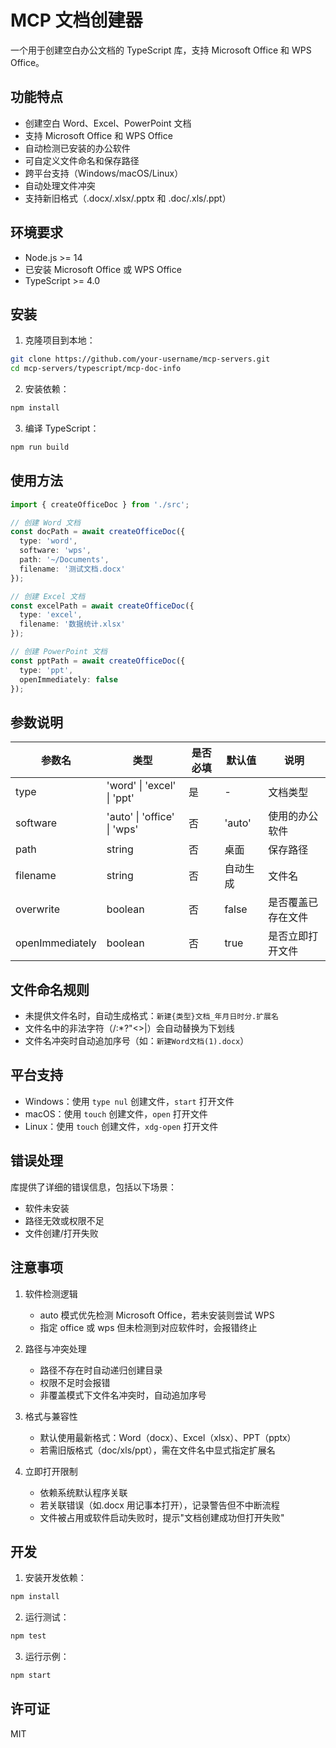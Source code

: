 # MCP 文档创建器

一个用于创建空白办公文档的 TypeScript 库，支持 Microsoft Office 和 WPS Office。

## 功能特点

- 创建空白 Word、Excel、PowerPoint 文档
- 支持 Microsoft Office 和 WPS Office
- 自动检测已安装的办公软件
- 可自定义文件命名和保存路径
- 跨平台支持（Windows/macOS/Linux）
- 自动处理文件冲突
- 支持新旧格式（.docx/.xlsx/.pptx 和 .doc/.xls/.ppt）

## 环境要求

- Node.js >= 14
- 已安装 Microsoft Office 或 WPS Office
- TypeScript >= 4.0

## 安装

1. 克隆项目到本地：
```bash
git clone https://github.com/your-username/mcp-servers.git
cd mcp-servers/typescript/mcp-doc-info
```

2. 安装依赖：
```bash
npm install
```

3. 编译 TypeScript：
```bash
npm run build
```

## 使用方法

```typescript
import { createOfficeDoc } from './src';

// 创建 Word 文档
const docPath = await createOfficeDoc({
  type: 'word',
  software: 'wps',
  path: '~/Documents',
  filename: '测试文档.docx'
});

// 创建 Excel 文档
const excelPath = await createOfficeDoc({
  type: 'excel',
  filename: '数据统计.xlsx'
});

// 创建 PowerPoint 文档
const pptPath = await createOfficeDoc({
  type: 'ppt',
  openImmediately: false
});
```

## 参数说明

| 参数名 | 类型 | 是否必填 | 默认值 | 说明 |
|--------|------|----------|--------|------|
| type | 'word' \| 'excel' \| 'ppt' | 是 | - | 文档类型 |
| software | 'auto' \| 'office' \| 'wps' | 否 | 'auto' | 使用的办公软件 |
| path | string | 否 | 桌面 | 保存路径 |
| filename | string | 否 | 自动生成 | 文件名 |
| overwrite | boolean | 否 | false | 是否覆盖已存在文件 |
| openImmediately | boolean | 否 | true | 是否立即打开文件 |

## 文件命名规则

- 未提供文件名时，自动生成格式：`新建{类型}文档_年月日时分.扩展名`
- 文件名中的非法字符（/\:*?"<>|）会自动替换为下划线
- 文件名冲突时自动追加序号（如：`新建Word文档(1).docx`）

## 平台支持

- Windows：使用 `type nul` 创建文件，`start` 打开文件
- macOS：使用 `touch` 创建文件，`open` 打开文件
- Linux：使用 `touch` 创建文件，`xdg-open` 打开文件

## 错误处理

库提供了详细的错误信息，包括以下场景：
- 软件未安装
- 路径无效或权限不足
- 文件创建/打开失败

## 注意事项

1. 软件检测逻辑
   - auto 模式优先检测 Microsoft Office，若未安装则尝试 WPS
   - 指定 office 或 wps 但未检测到对应软件时，会报错终止

2. 路径与冲突处理
   - 路径不存在时自动递归创建目录
   - 权限不足时会报错
   - 非覆盖模式下文件名冲突时，自动追加序号

3. 格式与兼容性
   - 默认使用最新格式：Word（docx）、Excel（xlsx）、PPT（pptx）
   - 若需旧版格式（doc/xls/ppt），需在文件名中显式指定扩展名

4. 立即打开限制
   - 依赖系统默认程序关联
   - 若关联错误（如.docx 用记事本打开），记录警告但不中断流程
   - 文件被占用或软件启动失败时，提示"文档创建成功但打开失败"

## 开发

1. 安装开发依赖：
```bash
npm install
```

2. 运行测试：
```bash
npm test
```

3. 运行示例：
```bash
npm start
```

## 许可证

MIT 

